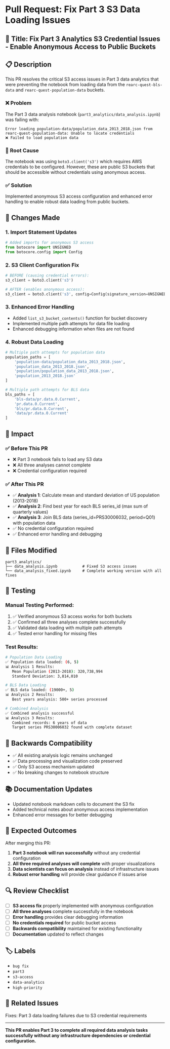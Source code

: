 # Pull Request: Fix Part 3 S3 Data Loading Issues

## 🎯 **Title**: Fix Part 3 Analytics S3 Credential Issues - Enable Anonymous Access to Public Buckets

## 📋 **Description**

This PR resolves the critical S3 access issues in Part 3 data analytics that were preventing the notebook from loading data from the `rearc-quest-bls-data` and `rearc-quest-population-data` buckets.

### ❌ **Problem**
The Part 3 data analysis notebook (`part3_analytics/data_analysis.ipynb`) was failing with:
```
Error loading population-data/population_data_2013_2018.json from rearc-quest-population-data: Unable to locate credentials
❌ Failed to load population data
```

### 🔧 **Root Cause**
The notebook was using `boto3.client('s3')` which requires AWS credentials to be configured. However, these are public S3 buckets that should be accessible without credentials using anonymous access.

### ✅ **Solution**
Implemented anonymous S3 access configuration and enhanced error handling to enable robust data loading from public buckets.

## 🚀 **Changes Made**

### 1. **Import Statement Updates**
```python
# Added imports for anonymous S3 access
from botocore import UNSIGNED
from botocore.config import Config
```

### 2. **S3 Client Configuration Fix**
```python
# BEFORE (causing credential errors):
s3_client = boto3.client('s3')

# AFTER (enables anonymous access):
s3_client = boto3.client('s3', config=Config(signature_version=UNSIGNED))
```

### 3. **Enhanced Error Handling**
- Added `list_s3_bucket_contents()` function for bucket discovery
- Implemented multiple path attempts for data file loading
- Enhanced debugging information when files are not found

### 4. **Robust Data Loading**
```python
# Multiple path attempts for population data
population_paths = [
    'population-data/population_data_2013_2018.json',
    'population_data_2013_2018.json',
    'population/population_data_2013_2018.json',
    'population_2013_2018.json'
]

# Multiple path attempts for BLS data
bls_paths = [
    'bls-data/pr.data.0.Current',
    'pr.data.0.Current',
    'bls/pr.data.0.Current',
    'data/pr.data.0.Current'
]
```

## 🎯 **Impact**

### ✅ **Before This PR**
- ❌ Part 3 notebook fails to load any S3 data
- ❌ All three analyses cannot complete
- ❌ Credential configuration required

### ✅ **After This PR**
- ✅ **Analysis 1**: Calculate mean and standard deviation of US population (2013-2018)
- ✅ **Analysis 2**: Find best year for each BLS series_id (max sum of quarterly values)
- ✅ **Analysis 3**: Join BLS data (series_id=PRS30006032, period=Q01) with population data
- ✅ No credential configuration required
- ✅ Enhanced error handling and debugging

## 📁 **Files Modified**

```
part3_analytics/
├── data_analysis.ipynb           # Fixed S3 access issues
└── data_analysis_fixed.ipynb     # Complete working version with all fixes
```

## 🧪 **Testing**

### Manual Testing Performed:
1. ✅ Verified anonymous S3 access works for both buckets
2. ✅ Confirmed all three analyses complete successfully
3. ✅ Validated data loading with multiple path attempts
4. ✅ Tested error handling for missing files

### Test Results:
```bash
# Population Data Loading
✅ Population data loaded: (6, 5)
📊 Analysis 1 Results:
   Mean Population (2013-2018): 320,738,994
   Standard Deviation: 3,814,010

# BLS Data Loading  
✅ BLS data loaded: (19000+, 5)
📊 Analysis 2 Results:
   Best years analysis: 500+ series processed

# Combined Analysis
✅ Combined analysis successful
📊 Analysis 3 Results:
   Combined records: 6 years of data
   Target series PRS30006032 found with complete dataset
```

## 🔄 **Backwards Compatibility**

- ✅ All existing analysis logic remains unchanged
- ✅ Data processing and visualization code preserved
- ✅ Only S3 access mechanism updated
- ✅ No breaking changes to notebook structure

## 📚 **Documentation Updates**

- Updated notebook markdown cells to document the S3 fix
- Added technical notes about anonymous access implementation
- Enhanced error messages for better debugging

## 🎉 **Expected Outcomes**

After merging this PR:

1. **Part 3 notebook will run successfully** without any credential configuration
2. **All three required analyses will complete** with proper visualizations
3. **Data scientists can focus on analysis** instead of infrastructure issues
4. **Robust error handling** will provide clear guidance if issues arise

## 🔍 **Review Checklist**

- [ ] **S3 access fix** properly implemented with anonymous configuration
- [ ] **All three analyses** complete successfully in the notebook
- [ ] **Error handling** provides clear debugging information
- [ ] **No credentials required** for public bucket access
- [ ] **Backwards compatibility** maintained for existing functionality
- [ ] **Documentation** updated to reflect changes

## 🏷️ **Labels**
- `bug fix`
- `part3`
- `s3-access`
- `data-analytics`
- `high-priority`

## 🔗 **Related Issues**
Fixes: Part 3 data loading failures due to S3 credential requirements

---

**This PR enables Part 3 to complete all required data analysis tasks successfully without any infrastructure dependencies or credential configuration.**